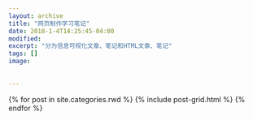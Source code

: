```yaml
---
layout: archive
title: "网页制作学习笔记"
date: 2018-1-4T14:25:45-04:00
modified:
excerpt: "分为信息可视化文章、笔记和HTML文章、笔记"
tags: []
image: 
 
 
---
```



<div class="tiles">
{% for post in site.categories.rwd %}
  {% include post-grid.html %}
{% endfor %}
</div><!-- /.tiles 把所有categories 有 posts 的列出来-->